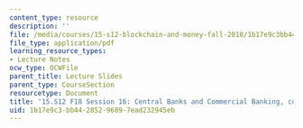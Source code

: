 ```yaml
---
content_type: resource
description: ''
file: /media/courses/15-s12-blockchain-and-money-fall-2018/1b17e9c3bb44285296897ead232945eb_MIT15_S12F18_ses16.pdf
file_type: application/pdf
learning_resource_types:
- Lecture Notes
ocw_type: OCWFile
parent_title: Lecture Slides
parent_type: CourseSection
resourcetype: Document
title: '15.S12 F18 Session 16: Central Banks and Commercial Banking, cont. '
uid: 1b17e9c3-bb44-2852-9689-7ead232945eb
---
```


